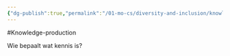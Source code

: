 ```yaml
---
{"dg-publish":true,"permalink":"/01-mo-cs/diversity-and-inclusion/knowledge-production/","noteIcon":"","created":"2024-12-22T19:04:22.600+01:00","updated":"2024-12-29T13:58:43.219+01:00"}
---
```


#Knowledge-production

Wie bepaalt wat kennis is?